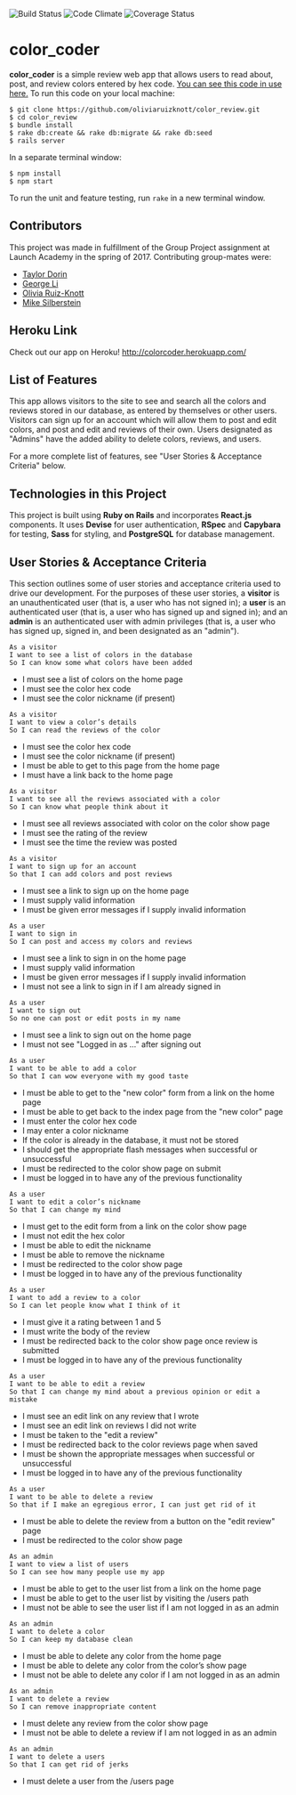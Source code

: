 ![Build Status](https://codeship.com/projects/7ff3c550-0688-0135-f11c-1e034e17b246/status?branch=master)
![Code Climate](https://codeclimate.com/github/oliviaruizknott/color_review.png)
![Coverage Status](https://coveralls.io/repos/oliviaruizknott/color_review/badge.png)

# color_coder

**color_coder** is a simple review web app that allows users to read about, post, and review colors entered by hex code. [You can see this code in use here.](http://colorcoder.herokuapp.com/) To run this code on your local machine:

```
$ git clone https://github.com/oliviaruizknott/color_review.git
$ cd color_review
$ bundle install
$ rake db:create && rake db:migrate && rake db:seed
$ rails server
```
In a separate terminal window:
```
$ npm install
$ npm start
```
To run the unit and feature testing, run `rake` in a new terminal window.

## Contributors
This project was made in fulfillment of the Group Project assignment at Launch Academy in the spring of 2017. Contributing group-mates were:
 - [Taylor Dorin](https://github.com/taylordorin)
 - [George Li](https://github.com/K9Advantix53)
 - [Olivia Ruiz-Knott](https://github.com/oliviaruizknott)
 - [Mike Silberstein](https://github.com/mikesilb)

## Heroku Link
Check out our app on Heroku! http://colorcoder.herokuapp.com/

## List of Features
This app allows visitors to the site to see and search all the colors and reviews stored in our database, as entered by themselves or other users. Visitors can sign up for an account which will allow them to post and edit colors, and post and edit and reviews of their own. Users designated as "Admins" have the added ability to delete colors, reviews, and users.

For a more complete list of features, see "User Stories & Acceptance Criteria" below.

## Technologies in this Project
This project is built using **Ruby on Rails** and incorporates **React.js** components. It uses **Devise** for user authentication, **RSpec** and **Capybara** for testing, **Sass** for styling, and **PostgreSQL** for database management.

## User Stories & Acceptance Criteria
This section outlines some of user stories and acceptance criteria used to drive our development. For the purposes of these user stories, a **visitor** is an unauthenticated user (that is, a user who has not signed in); a **user** is an authenticated user (that is, a user who has signed up and signed in); and an **admin** is an authenticated user with admin privileges (that is, a user who has signed up, signed in, and been designated as an "admin").

```
As a visitor
I want to see a list of colors in the database
So I can know some what colors have been added
```
- I must see a list of colors on the home page
- I must see the color hex code
- I must see the color nickname (if present)

```
As a visitor
I want to view a color’s details
So I can read the reviews of the color
```
- I must see the color hex code
- I must see the color nickname (if present)
- I must be able to get to this page from the home page
- I must have a link back to the home page

```
As a visitor
I want to see all the reviews associated with a color
So I can know what people think about it
```
- I must see all reviews associated with color on the color show page
- I must see the rating of the review
- I must see the time the review was posted

```
As a visitor
I want to sign up for an account
So that I can add colors and post reviews
```
- I must see a link to sign up on the home page
- I must supply valid information
- I must be given error messages if I supply invalid information

```
As a user
I want to sign in
So I can post and access my colors and reviews
```
- I must see a link to sign in on the home page
- I must supply valid information
- I must be given error messages if I supply invalid information
- I must not see a link to sign in if I am already signed in

```
As a user
I want to sign out
So no one can post or edit posts in my name
```
- I must see a link to sign out on the home page
- I must not see "Logged in as ..." after signing out

```
As a user
I want to be able to add a color
So that I can wow everyone with my good taste
```
- I must be able to get to the "new color" form from a link on the home page
- I must be able to get back to the index page from the "new color" page
- I must enter the color hex code
- I may enter a color nickname
- If the color is already in the database, it must not be stored
- I should get the appropriate flash messages when successful or unsuccessful
- I must be redirected to the color show page on submit
- I must be logged in to have any of the previous functionality

```
As a user
I want to edit a color’s nickname
So that I can change my mind
```
- I must get to the edit form from a link on the color show page
- I must not edit the hex color
- I must be able to edit the nickname
- I must be able to remove the nickname
- I must be redirected to the color show page
- I must be logged in to have any of the previous functionality

```
As a user
I want to add a review to a color
So I can let people know what I think of it
```
- I must give it a rating between 1 and 5
- I must write the body of the review
- I must be redirected back to the color show page once review is submitted
- I must be logged in to have any of the previous functionality

```
As a user
I want to be able to edit a review
So that I can change my mind about a previous opinion or edit a mistake
```
- I must see an edit link on any review that I wrote
- I must see an edit link on reviews I did not write
- I must be taken to the "edit a review"
- I must be redirected back to the color reviews page when saved
- I must be shown the appropriate messages when successful or unsuccessful
- I must be logged in to have any of the previous functionality

```
As a user
I want to be able to delete a review
So that if I make an egregious error, I can just get rid of it
```
- I must be able to delete the review from a button on the "edit review" page
- I must be redirected to the color show page

```
As an admin
I want to view a list of users
So I can see how many people use my app
```
- I must be able to get to the user list from a link on the home page
- I must be able to get to the user list by visiting the /users path
- I must not be able to see the user list if I am not logged in as an admin

```
As an admin
I want to delete a color
So I can keep my database clean
```
- I must be able to delete any color from the home page
- I must be able to delete any color from the color’s show page
- I must not be able to delete any color if I am not logged in as an admin

```
As an admin
I want to delete a review
So I can remove inappropriate content
```
- I must delete any review from the color show page
- I must not be able to delete a review if I am not logged in as an admin

```
As an admin
I want to delete a users
So that I can get rid of jerks
```
- I must delete a user from the /users page
